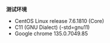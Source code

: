 **测试环境**
* CentOS Linux release 7.6.1810 (Core) 
* C11 (GNU Dialect) (-std=gnu11)
* Google chrome 135.0.7049.85
